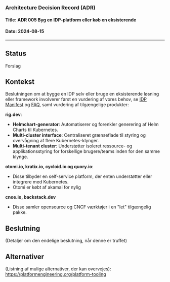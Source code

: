 ### Architecture Decision Record (ADR)

#### Title: ADR 005 Byg en IDP-platform eller køb en eksisterende

#### Dato: 2024-08-15

---

## Status

Forslag

## Kontekst

Beslutningen om at bygge en IDP selv eller bruge en eksisterende løsning eller framework involverer først en vurdering af vores behov, se [IDP Manifest](https://github.com/test-jppolitikenshus/internal-developer-platform/wiki/Manifest) og [FAQ](https://github.com/test-jppolitikenshus/internal-developer-platform/wiki/FAQ), samt vurdering af tilgængelige produkter:

**rig.dev**:
- **Helmchart-generator**: Automatiserer og forenkler generering af Helm Charts til Kubernetes.
- **Multi-cluster interface**: Centraliseret grænseflade til styring og overvågning af flere Kubernetes-klynger.
- **Multi-tenant cluster**: Understøtter isoleret ressource- og applikationsstyring for forskellige brugere/teams inden for den samme klynge.

**otomi.io, kratix.io, cycloid.io og quory.io**:
- Disse tilbyder en self-service platform, der enten understøtter eller integrere med Kubernetes.
- Otomi er købt af akamai for nylig

**cnoe.io, backstack.dev**
- Disse samler opensource og CNCF værktøjer i en "let" tilgængelig pakke.

## Beslutning




(Detaljer om den endelige beslutning, når denne er truffet)

## Alternativer

(Listning af mulige alternativer, der kan overvejes):  
https://platformengineering.org/platform-tooling
